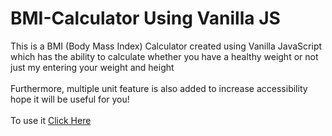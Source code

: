 # BMI-Calculator Using Vanilla JS
This is a BMI (Body Mass Index) Calculator created using Vanilla JavaScript which has the ability to calculate whether you have a healthy weight or not just my entering your weight and height
<br>
<br>
Furthermore, multiple unit feature is also added to increase accessibility hope it will be useful for you!
<br>
<br>
To use it <a href="#">Click Here</a>
